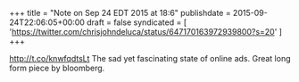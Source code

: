 +++
title = "Note on Sep 24 EDT 2015 at 18:6"
publishdate = 2015-09-24T22:06:05+00:00
draft = false
syndicated = [ 'https://twitter.com/chrisjohndeluca/status/647170163972939800?s=20' ]
+++

http://t.co/knwfqdtsLt The sad yet fascinating state of online ads. Great long form piece by bloomberg.
